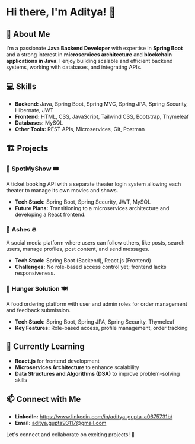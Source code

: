 # Hi there, I'm Aditya! 👋

## 🚀 About Me
I'm a passionate **Java Backend Developer** with expertise in **Spring Boot** and a strong interest in **microservices architecture** and **blockchain applications in Java**. I enjoy building scalable and efficient backend systems, working with databases, and integrating APIs.

## 💻 Skills
- **Backend:** Java, Spring Boot, Spring MVC, Spring JPA, Spring Security, Hibernate, JWT
- **Frontend:** HTML, CSS, JavaScript, Tailwind CSS, Bootstrap, Thymeleaf
- **Databases:** MySQL
- **Other Tools:** REST APIs, Microservices, Git, Postman

## 🏗️ Projects
### 📌 **SpotMyShow** 🎟️
A ticket booking API with a separate theater login system allowing each theater to manage its own movies and shows.
- **Tech Stack:** Spring Boot, Spring Security, JWT, MySQL
- **Future Plans:** Transitioning to a microservices architecture and developing a React frontend.

### 📌 **Ashes** 🔥
A social media platform where users can follow others, like posts, search users, manage profiles, post content, and send messages.
- **Tech Stack:** Spring Boot (Backend), React.js (Frontend)
- **Challenges:** No role-based access control yet; frontend lacks responsiveness.

### 📌 **Hunger Solution** 🍽️
A food ordering platform with user and admin roles for order management and feedback submission.
- **Tech Stack:** Spring Boot, Spring JPA, Spring Security, Thymeleaf
- **Key Features:** Role-based access, profile management, order tracking

## 🌱 Currently Learning
- **React.js** for frontend development
- **Microservices Architecture** to enhance scalability
- **Data Structures and Algorithms (DSA)** to improve problem-solving skills

## 📫 Connect with Me
- **LinkedIn:** https://www.linkedin.com/in/aditya-gupta-a0675731b/
- **Email:** aditya.gupta93117@gmail.com

Let's connect and collaborate on exciting projects! 🚀
